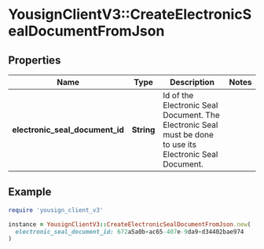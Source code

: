 # YousignClientV3::CreateElectronicSealDocumentFromJson

## Properties

| Name | Type | Description | Notes |
| ---- | ---- | ----------- | ----- |
| **electronic_seal_document_id** | **String** | Id of the Electronic Seal Document. The Electronic Seal must be done to use its Electronic Seal Document. |  |

## Example

```ruby
require 'yousign_client_v3'

instance = YousignClientV3::CreateElectronicSealDocumentFromJson.new(
  electronic_seal_document_id: 672a5a0b-ac65-407e-9da9-d34402bae974
)
```

